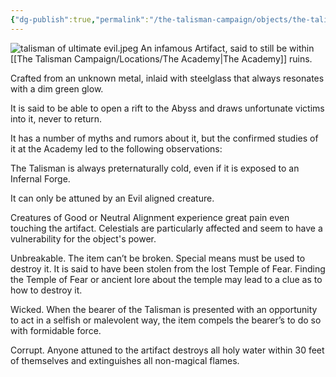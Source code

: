 ```yaml
---
{"dg-publish":true,"permalink":"/the-talisman-campaign/objects/the-talisman-of-ultimate-evil/","noteIcon":""}
---
```


![talisman of ultimate evil.jpeg](/img/user/The%20Talisman%20Campaign/Objects/talisman%20of%20ultimate%20evil.jpeg)
An infamous Artifact, said to still be within [[The Talisman Campaign/Locations/The Academy\|The Academy]] ruins.

Crafted from an unknown metal, inlaid with steelglass that always resonates with a dim green glow.

It is said to be able to open a rift to the Abyss and draws unfortunate victims into it, never to return.

It has a number of myths and rumors about it, but the confirmed studies of it at the Academy led to the following observations:

The Talisman is always preternaturally cold, even if it is exposed to an Infernal Forge.

It can only be attuned by an Evil aligned creature. 

Creatures of Good or Neutral Alignment experience great pain even touching the artifact. Celestials are particularly affected and seem to have a vulnerability for the object's power.

Unbreakable. The item can’t be broken. Special means must be used to destroy it. It is said to have been stolen from the lost Temple of Fear. Finding the Temple of Fear or ancient lore about the temple may lead to a clue as to how to destroy it.

Wicked. When the bearer of the Talisman is presented with an opportunity to act in a selfish or malevolent way, the item compels the bearer’s to do so with formidable force.

Corrupt. Anyone attuned to the artifact destroys all holy water within 30 feet of themselves and extinguishes all non-magical flames. 



